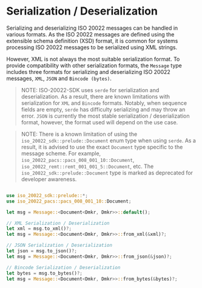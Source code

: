 # Serialization / Deserialization


Serializing and deserializing ISO 20022 messages can be handled in various formats. As the ISO 20022 messages are defined using the extensible schema definition (XSD) format, it is common for systems processing ISO 20022 messages to be serialized using XML strings. 

However, XML is not always the most suitable serialization format. To provide compatibility with other serialization formats, the `Message` type includes three formats for serializing and deserializing ISO 20022 messages, `XML`, `JSON` and `Bincode (bytes)`.


> NOTE: ISO-20022-SDK uses `serde` for serialization and deserialization. As a result, there are known limitations with serialization for `XML` and `Bincode` formats. Notably, when sequence fields are empty, `serde` has difficulty serializing and may throw an error. `JSON` is currently the most stable serialization / deserialization format, however, the format used will depend on the use case.

> NOTE: There is a known limitation of using the `iso_20022_sdk::prelude::Document` enum type when using `serde`. As a result, it is advised to use the exact `Document` type specific to the message scheme. For example, `iso_20022_pacs::pacs_008_001_10::Document`, `iso_20022_remt::remt_001_001_5::Document`, etc. The `iso_20022_sdk::prelude::Document` type is marked as deprecated for developer awareness.

```rust

use iso_20022_sdk::prelude::*;
use iso_20022_pacs::pacs_008_001_10::Document;

let msg = Message::<Document<Dmkr, Dmkr>>::default();

// XML Serialization / Deserialization
let xml = msg.to_xml()?;
let msg = Message::<Document<Dmkr, Dmkr>>::from_xml(&xml)?;

// JSON Serialization / Deserialization
let json = msg.to_json()?;
let msg = Message::<Document<Dmkr, Dmkr>>::from_json(&json)?;

// Bincode Serialization / Deserialization
let bytes = msg.to_bytes()?;
let msg = Message::<Document<Dmkr, Dmkr>>::from_bytes(&bytes)?;
```